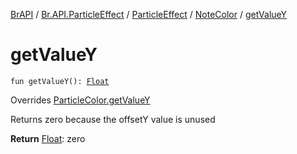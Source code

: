 [BrAPI](../../../index.md) / [Br.API.ParticleEffect](../../index.md) / [ParticleEffect](../index.md) / [NoteColor](index.md) / [getValueY](./get-value-y.md)

# getValueY

`fun getValueY(): `[`Float`](https://kotlinlang.org/api/latest/jvm/stdlib/kotlin/-float/index.html)

Overrides [ParticleColor.getValueY](../-particle-color/get-value-y.md)

Returns zero because the offsetY value is unused

**Return**
[Float](https://kotlinlang.org/api/latest/jvm/stdlib/kotlin/-float/index.html): zero

